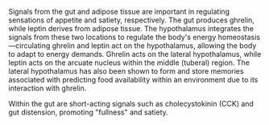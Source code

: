 Signals from the gut and adipose tissue are important in regulating sensations of appetite and satiety, respectively. The gut produces ghrelin, while leptin derives from adipose tissue. The hypothalamus integrates the signals from these two locations to regulate the body's energy homeostasis—circulating ghrelin and leptin act on the hypothalamus, allowing the body to adapt to energy demands. Ghrelin acts on the lateral hypothalamus, while leptin acts on the arcuate nucleus within the middle (tuberal) region. The lateral hypothalamus has also been shown to form and store memories associated with predicting food availability within an environment due to its interaction with ghrelin.

Within the gut are short-acting signals such as cholecystokinin (CCK) and gut distension, promoting "fullness" and satiety.